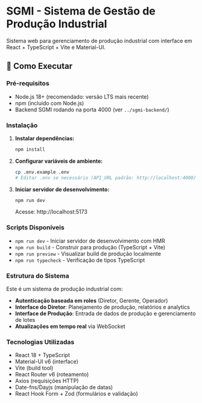 # SGMI - Sistema de Gestão de Produção Industrial

Sistema web para gerenciamento de produção industrial com interface em React + TypeScript + Vite e Material-UI.

## 🚀 Como Executar

### Pré-requisitos
- Node.js 18+ (recomendado: versão LTS mais recente)
- npm (incluído com Node.js)
- Backend SGMI rodando na porta 4000 (ver `../sgmi-backend/`)

### Instalação

1. **Instalar dependências:**
   ```bash
   npm install
   ```

2. **Configurar variáveis de ambiente:**
   ```bash
   cp .env.example .env
   # Editar .env se necessário (API_URL padrão: http://localhost:4000/api)
   ```

3. **Iniciar servidor de desenvolvimento:**
   ```bash
   npm run dev
   ```
   
   Acesse: http://localhost:5173

### Scripts Disponíveis

- `npm run dev` - Iniciar servidor de desenvolvimento com HMR
- `npm run build` - Construir para produção (TypeScript + Vite)
- `npm run preview` - Visualizar build de produção localmente
- `npm run typecheck` - Verificação de tipos TypeScript

### Estrutura do Sistema

Este é um sistema de produção industrial com:
- **Autenticação baseada em roles** (Diretor, Gerente, Operador)
- **Interface do Diretor**: Planejamento de produção, relatórios e analytics
- **Interface de Produção**: Entrada de dados de produção e gerenciamento de lotes
- **Atualizações em tempo real** via WebSocket

### Tecnologias Utilizadas

- React 18 + TypeScript
- Material-UI v6 (interface)
- Vite (build tool)
- React Router v6 (roteamento)
- Axios (requisições HTTP)
- Date-fns/Dayjs (manipulação de datas)
- React Hook Form + Zod (formulários e validação)

